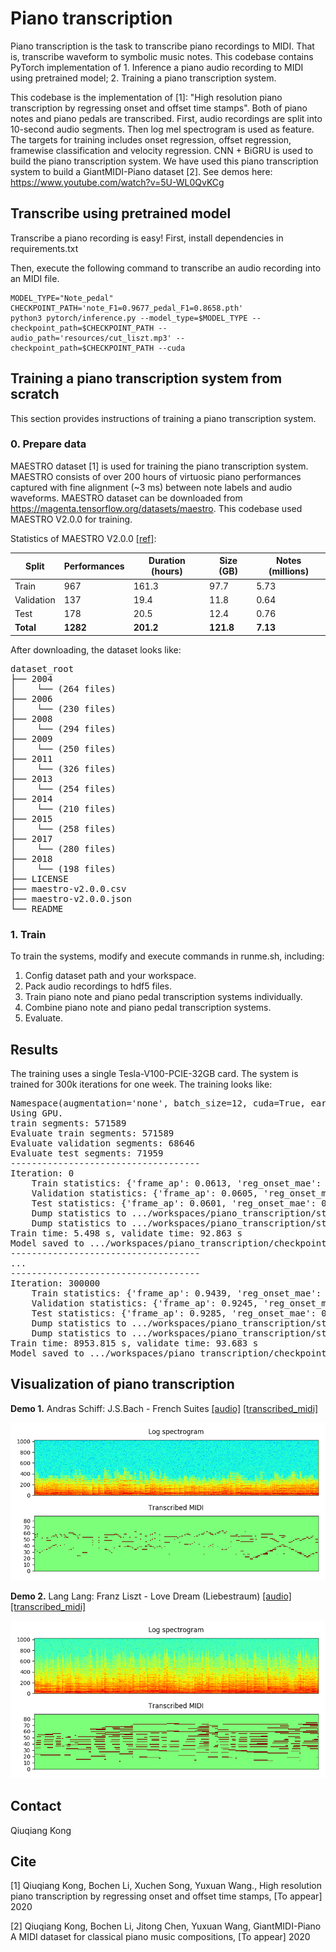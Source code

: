 
# Piano transcription

Piano transcription is the task to transcribe piano recordings to MIDI. That is, transcribe waveform to symbolic music notes. This codebase contains PyTorch implementation of 1. Inference a piano audio recording to MIDI using pretrained model; 2. Training a piano transcription system. 

This codebase is the implementation of [1]: "High resolution piano transcription by regressing onset and offset time stamps". Both of piano notes and piano pedals are transcribed. First, audio recordings are split into 10-second audio segments. Then log mel spectrogram is used as feature. The targets for training includes onset regression, offset regression, framewise classification and velocity regression. CNN + BiGRU is used to build the piano transcription system. We have used this piano transcription system to build a GiantMIDI-Piano dataset [2]. See demos here: https://www.youtube.com/watch?v=5U-WL0QvKCg

## Transcribe using pretrained model
Transcribe a piano recording is easy! First, install dependencies in requirements.txt

Then, execute the following command to transcribe an audio recording into an MIDI file.

```
MODEL_TYPE="Note_pedal"
CHECKPOINT_PATH='note_F1=0.9677_pedal_F1=0.8658.pth'
python3 pytorch/inference.py --model_type=$MODEL_TYPE --checkpoint_path=$CHECKPOINT_PATH --audio_path='resources/cut_liszt.mp3' --checkpoint_path=$CHECKPOINT_PATH --cuda
```

## Training a piano transcription system from scratch

This section provides instructions of training a piano transcription system.

### 0. Prepare data
MAESTRO dataset [1] is used for training the piano transcription system. MAESTRO consists of over 200 hours of virtuosic piano performances captured with fine alignment (~3 ms) between note labels and audio waveforms. MAESTRO dataset can be downloaded from https://magenta.tensorflow.org/datasets/maestro. This codebase used MAESTRO V2.0.0 for training.

Statistics of MAESTRO V2.0.0 [[ref]](https://magenta.tensorflow.org/datasets/maestro#v200):

| Split      | Performances | Duration (hours) | Size (GB) | Notes (millions) |
|------------|--------------|------------------|-----------|------------------|
| Train      |          967 |            161.3 |      97.7 |             5.73 |
| Validation |          137 |             19.4 |      11.8 |             0.64 |
| Test       |          178 |             20.5 |      12.4 |             0.76 |
| **Total**  |      **1282**|         **201.2**|  **121.8**|          **7.13**|

After downloading, the dataset looks like:

<pre>
dataset_root
├── 2004
│    └── (264 files)
├── 2006
│    └── (230 files)
├── 2008
│    └── (294 files)
├── 2009
│    └── (250 files) 
├── 2011
│    └── (326 files)
├── 2013
│    └── (254 files)
├── 2014
│    └── (210 files)
├── 2015
│    └── (258 files)
├── 2017
│    └── (280 files)
├── 2018
│    └── (198 files)
├── LICENSE
├── maestro-v2.0.0.csv
├── maestro-v2.0.0.json
└── README
</pre>

### 1. Train

To train the systems, modify and execute commands in runme.sh, including:
1) Config dataset path and your workspace.
2) Pack audio recordings to hdf5 files.
3) Train piano note and piano pedal transcription systems individually.
4) Combine piano note and piano pedal transcription systems.
4) Evaluate.

## Results
The training uses a single Tesla-V100-PCIE-32GB card. The system is trained for 300k iterations for one week. The training looks like:

<pre>
Namespace(augmentation='none', batch_size=12, cuda=True, early_stop=300000, filename='main', learning_rate=0.0005, loss_type='regress_onset_offset_frame_velocity_bce', max_note_shift=0, mini_data=False, mode='train', model_type='Regress_onset_offset_frame_velocity_CRNN', reduce_iteration=10000, resume_iteration=0, workspace='.../workspaces/piano_transcription')
Using GPU.
train segments: 571589
Evaluate train segments: 571589
Evaluate validation segments: 68646
Evaluate test segments: 71959
------------------------------------
Iteration: 0
    Train statistics: {'frame_ap': 0.0613, 'reg_onset_mae': 0.514, 'reg_offset_mae': 0.482, 'velocity_mae': 0.1362}
    Validation statistics: {'frame_ap': 0.0605, 'reg_onset_mae': 0.5143, 'reg_offset_mae': 0.4819, 'velocity_mae': 0.133}
    Test statistics: {'frame_ap': 0.0601, 'reg_onset_mae': 0.5139, 'reg_offset_mae': 0.4821, 'velocity_mae': 0.1283}
    Dump statistics to .../workspaces/piano_transcription/statistics/main/Regress_onset_offset_frame_velocity_CRNN/loss_type=regress_onset_offset_frame_velocity_bce/augmentation=none/batch_size=12/statistics.pkl
    Dump statistics to .../workspaces/piano_transcription/statistics/main/Regress_onset_offset_frame_velocity_CRNN/loss_type=regress_onset_offset_frame_velocity_bce/augmentation=none/batch_size=12/statistics_2020-04-28_00-22-33.pickle
Train time: 5.498 s, validate time: 92.863 s
Model saved to .../workspaces/piano_transcription/checkpoints/main/Regress_onset_offset_frame_velocity_CRNN/loss_type=regress_onset_offset_frame_velocity_bce/augmentation=none/batch_size=12/0_iterations.pth
------------------------------------
...
------------------------------------
Iteration: 300000
    Train statistics: {'frame_ap': 0.9439, 'reg_onset_mae': 0.091, 'reg_offset_mae': 0.127, 'velocity_mae': 0.0241}
    Validation statistics: {'frame_ap': 0.9245, 'reg_onset_mae': 0.0985, 'reg_offset_mae': 0.1327, 'velocity_mae': 0.0265}
    Test statistics: {'frame_ap': 0.9285, 'reg_onset_mae': 0.097, 'reg_offset_mae': 0.1353, 'velocity_mae': 0.027}
    Dump statistics to .../workspaces/piano_transcription/statistics/main/Regress_onset_offset_frame_velocity_CRNN/loss_type=regress_onset_offset_frame_velocity_bce/augmentation=none/batch_size=12/statistics.pkl
    Dump statistics to .../workspaces/piano_transcription/statistics/main/Regress_onset_offset_frame_velocity_CRNN/loss_type=regress_onset_offset_frame_velocity_bce/augmentation=none/batch_size=12/statistics_2020-04-28_00-22-33.pickle
Train time: 8953.815 s, validate time: 93.683 s
Model saved to .../workspaces/piano_transcription/checkpoints/main/Regress_onset_offset_frame_velocity_CRNN/loss_type=regress_onset_offset_frame_velocity_bce/augmentation=none/batch_size=12/300000_iterations.pth
</pre>


## Visualization of piano transcription

**Demo 1.** Andras Schiff: J.S.Bach - French Suites [[audio]](resources/cut_bach.mp3) [[transcribed_midi]](resources/cut_bach.mid)

<img src="resources/cut_bach.png">

**Demo 2.** Lang Lang: Franz Liszt - Love Dream (Liebestraum) [[audio]](resources/cut_liszt.mp3) [[transcribed_midi]](resources/cut_liszt.mid)

<img src="resources/cut_liszt.png">


## Contact
Qiuqiang Kong

## Cite
[1] Qiuqiang Kong, Bochen Li, Xuchen Song, Yuxuan Wang., High resolution piano transcription by regressing onset and offset time stamps, [To appear] 2020

[2] Qiuqiang Kong, Bochen Li, Jitong Chen, Yuxuan Wang, GiantMIDI-Piano A MIDI dataset for classical piano music compositions, [To appear] 2020